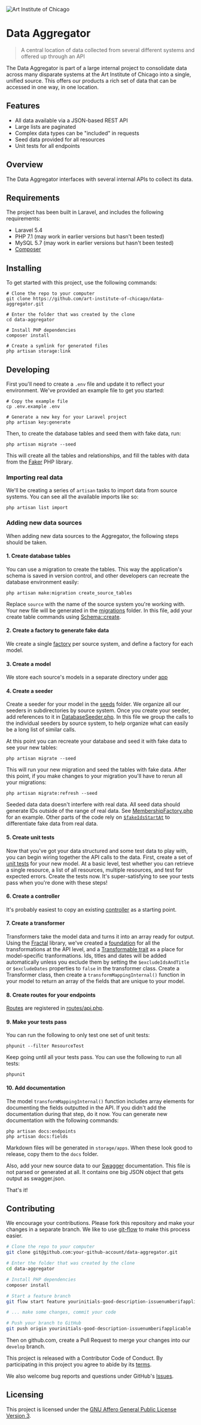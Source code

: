 ![Art Institute of Chicago](https://raw.githubusercontent.com/Art-Institute-of-Chicago/template/master/aic-logo.gif)

# Data Aggregator
> A central location of data collected from several different systems and offered up through an API

The Data Aggregator is part of a large internal project to consolidate data across many disparate systems
at the Art Institute of Chicago into a single, unified source. This offers our products a rich set of 
data that can be accessed in one way, in one location. 


## Features

* All data available via a JSON-based REST API
* Large lists are paginated
* Complex data types can be "included" in requests
* Seed data provided for all resources
* Unit tests for all endpoints


## Overview

The Data Aggregator interfaces with several internal APIs to collect its data.


## Requirements

The project has been built in Laravel, and includes the following requirements:

* Laravel 5.4
* PHP 7.1 (may work in earlier versions but hasn't been tested)
* MySQL 5.7 (may work in earlier versions but hasn't been tested)
* [Composer](https://getcomposer.org/)


## Installing

To get started with this project, use the following commands:

```shell
# Clone the repo to your computer
git clone https://github.com/art-institute-of-chicago/data-aggregator.git

# Enter the folder that was created by the clone
cd data-aggregator

# Install PHP dependencies
composer install

# Create a symlink for generated files
php artisan storage:link
```


## Developing

First you'll need to create a `.env` file and update it to reflect your environment. We've provided an 
example file to get you started:

```shell
# Copy the example file
cp .env.example .env

# Generate a new key for your Laravel project
php artisan key:generate
```

Then, to create the database tables and seed them with fake data, run:

```shell
php artisan migrate --seed
```

This will create all the tables and relationships, and fill the tables with data from the 
[Faker](https://github.com/fzaninotto/Faker) PHP library.


### Importing real data

We'll be creating a series of `artisan` tasks to import data from source systems. You can see all the available
imports like so:

```shell
php artisan list import
```

### Adding new data sources

When adding new data sources to the Aggregator, the following steps should be taken.

#### 1. Create database tables

You can use a migration to create the tables. This way the application's schema is saved in version control,
and other developers can recreate the database environment easily:

```shell
php artisan make:migration create_source_tables
```

Replace `source` with the name of the source system you're working with. Your new file will be generated
in the [migrations](database/migrations) folder. In this file, add your create table commands using [Schema::create](https://laravel.com/docs/5.4/migrations#creating-tables).

#### 2. Create a factory to generate fake data

We create a single [factory](database/factories) per source system, and define a factory for each model. 

#### 3. Create a model

We store each source's models in a separate directory under [app](app)

#### 4. Create a seeder

Create a seeder for your model in the [seeds](database/seeds) folder. We organize all our seeders in subdirectories
by source system. Once you create your seeder, add references to it in [DatabaseSeeder.php](database/seeds/DatabaseSeeder.php). 
In this file we group the calls to the individual seeders by source system, to help organize what can easily
be a long list of similar calls.

At this point you can recreate your database and seed it with fake data to see your new tables:

```shell
php artisan migrate --seed
```

This will run your new migration and seed the tables with fake data. After this point, if you make changes to your migration 
you'll have to rerun all your migrations:

```shell
php artisan migrate:refresh --seed
```

Seeded data data doesn't interfere with real data. All seed data should generate IDs outside of the range of real data. See 
[MembershipFactory.php](database/factories/MembershipFactory.php#L19) for an example. Other parts of the code rely on
[`$fakeIdsStartAt`](app/Models/BaseModel.php#L37) to differentiate fake data from real data.

#### 5. Create unit tests

Now that you've got your data structured and some test data to play with, you can begin wiring together the API
calls to the data. First, create a set of [unit tests](test/Unit) for your new model. At a basic level, test whether you can 
retrieve a single resource, a list of all resources, multiple resources, and test for expected errors. Create 
the tests now. It's super-satisfying to see your tests pass when you're done with these steps!

#### 6. Create a controller

It's probably easiest to copy an existing [controller](app/Http/Controller) as a starting point.

#### 7. Create a transformer

Transformers take the model data and turns it into an array ready for output. Using the [Fractal](http://fractal.thephpleague.com/)
library, we've created a [foundation](app/Http/Transformers/ApiTransformer.php) for all the transformations at the API level, and a
[Transformable trait](app/Models/Transformable.php) as a place for model-specific tranformations. Ids, titles and dates will be added 
automatically unless you exclude them by setting the `$excludeIdsAndTitle` or `$excludeDates` properties to `false` in the transformer class. 
Create a Transformer class, then create a `transformMappingInternal()` function in your model to return an array of the fields that are unique to your model.

#### 8. Create routes for your endpoints

[Routes](https://laravel.com/docs/5.4/routing) are registered in [routes/api.php](routes/api.php).

#### 9. Make your tests pass

You can run the following to only test one set of unit tests:

```shell
phpunit --filter ResourceTest
```

Keep going until all your tests pass. You can use the following to run all tests:

```shell
phpunit
```

#### 10. Add documentation

The model `transformMappingInternal()` function includes array elements for documenting the fields outputted in the API. If you didn't
add the documentation during that step, do it now. You can generate new documentation with the following commands:

```shell
php artisan docs:endpoints
php artisan docs:fields
```

Markdown files will be generated in `storage/apps`. When these look good to release, copy them to the `docs` folder.

Also, add your new source data to our [Swagger](resource/views/swagger.blade.php) 
documentation. This file is not parsed or generated at all. It contains one big JSON object that gets output as swagger.json.

That's it!


## Contributing

We encourage your contributions. Please fork this repository and make your changes in a separate branch. 
We like to use [git-flow](https://github.com/nvie/gitflow) to make this process easier.

```bash
# Clone the repo to your computer
git clone git@github.com:your-github-account/data-aggregator.git

# Enter the folder that was created by the clone
cd data-aggregator

# Install PHP dependencies
composer install

# Start a feature branch
git flow start feature yourinitials-good-description-issuenumberifapplicable

# ... make some changes, commit your code

# Push your branch to GitHub
git push origin yourinitials-good-description-issuenumberifapplicable
```

Then on github.com, create a Pull Request to merge your changes into our 
`develop` branch. 

This project is released with a Contributor Code of Conduct. By participating in 
this project you agree to abide by its [terms](CODE_OF_CONDUCT.md).

We also welcome bug reports and questions under GitHub's [Issues](issues).


## Licensing

This project is licensed under the [GNU Affero General Public License 
Version 3](LICENSE).
